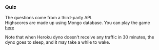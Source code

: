 ### Quiz

The questions come from a third-party API.<br>
Highscores are made up using Mongo database.
You can play the game [here](https://quizzer5000.herokuapp.com/)

Note that when Heroku dyno doesn't receive any traffic in 30 minutes,
the dyno goes to sleep, and it may take a while to wake.